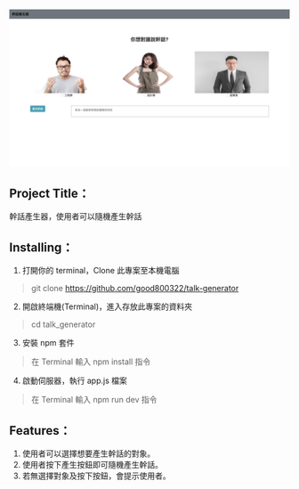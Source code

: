 ![圖片介紹](./cover.png)

## Project Title：
幹話產生器，使用者可以隨機產生幹話
## Installing：
1. 打開你的 terminal，Clone 此專案至本機電腦
> git clone https://github.com/good800322/talk-generator
2. 開啟終端機(Terminal)，進入存放此專案的資料夾
> cd talk_generator
3. 安裝 npm 套件
> 在 Terminal 輸入 npm install 指令
4. 啟動伺服器，執行 app.js 檔案
> 在 Terminal 輸入 npm run dev 指令 
## Features：
1. 使用者可以選擇想要產生幹話的對象。
2. 使用者按下產生按鈕即可隨機產生幹話。
3. 若無選擇對象及按下按鈕，會提示使用者。